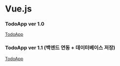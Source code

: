 # Vue.js

### TodoApp ver 1.0
<a href="http://43.201.83.163:8080/TodoApp/" target="_blank">TodoApp</a>

### TodoApp ver 1.1 (백엔드 연동 + 데이터베이스 저장)
<a href="http://43.201.83.163:8080/TodoApp2/" target="_blank">TodoApp</a>
